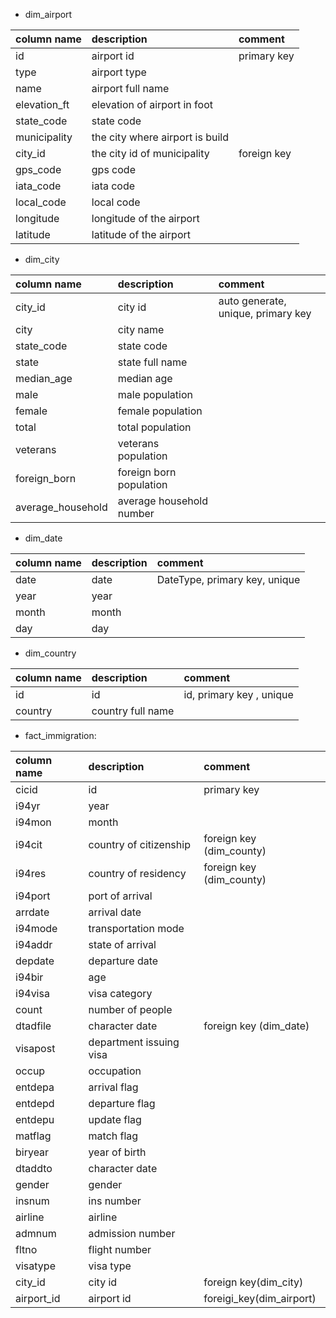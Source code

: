 * dim_airport

| column name | description | comment |
| :--- | :--- | :--- | 
| id | airport id |  primary key |
| type | airport type |
| name | airport full name |
| elevation_ft | elevation of airport in foot |
| state_code | state code |
| municipality | the city where airport is build |
| city_id | the city id of municipality | foreign key |
| gps_code | gps code |
| iata_code | iata code |
| local_code | local code |
| longitude | longitude of the airport |
| latitude | latitude of the airport |

* dim_city

| column name | description | comment |
| :--- | :--- | :--- | 
| city_id | city id | auto generate, unique, primary key |
| city | city name|
| state_code | state code |
| state | state full name |
| median_age | median age |
| male | male population |
| female | female population |
| total | total population|
| veterans | veterans population|
| foreign_born | foreign born population |
| average_household | average household number |

* dim_date

| column name | description | comment |
| :--- | :--- | :--- | 
| date | date | DateType, primary key, unique
| year | year |
| month | month |
| day | day |


* dim_country

| column name | description | comment |
| :--- | :--- | :--- | 
| id | id | id, primary key , unique |
| country | country full name|


* fact_immigration:

| column name | description | comment |
| :--- | :--- | :--- |
| cicid | id | primary key |
| i94yr | year |
| i94mon | month |
| i94cit | country of citizenship | foreign key (dim_county) |
| i94res | country of residency | foreign key (dim_county) |
| i94port | port of arrival |
| arrdate | arrival date |
| i94mode | transportation mode |
| i94addr | state of arrival |
| depdate | departure date |
| i94bir | age|
| i94visa | visa category |
| count | number of people |
| dtadfile | character date | foreign key (dim_date)|
| visapost | department issuing visa |
| occup | occupation |
| entdepa | arrival flag |
| entdepd | departure flag |
| entdepu | update flag |
| matflag | match flag |
| biryear | year of birth |
| dtaddto | character date |
| gender | gender |
| insnum | ins number |
| airline | airline |
| admnum | admission number |
| fltno | flight number |
| visatype | visa type |
| city_id | city id | foreign key(dim_city) |
| airport_id | airport id | foreigi_key(dim_airport) |

